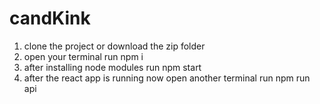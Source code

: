 # candKink
<!--  Short Documentation on how the app works -->

1. clone the project or download the zip folder 
2. open your terminal run npm i
3. after installing node modules run npm start
4. after the react app is running now open another terminal run npm run api 
